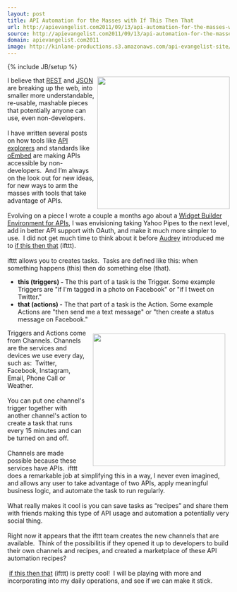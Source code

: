```yaml
---
layout: post
title: API Automation for the Masses with If This Then That
url: http://apievangelist.com2011/09/13/api-automation-for-the-masses-with-if-this-then-that/
source: http://apievangelist.com2011/09/13/api-automation-for-the-masses-with-if-this-then-that/
domain: apievangelist.com2011
image: http://kinlane-productions.s3.amazonaws.com/api-evangelist-site/blog/if-this-then-that.png
---
```

{% include JB/setup %}
<p><img src="http://kinlane-productions.s3.amazonaws.com/ifthisthenthat/if-this-then-that.png" alt="" width="300" align="right" />I believe that <a title="REST" href="/buildingblocks/restful_api.php">REST</a> and <a title="JSON" href="/2011/01/27/api-technology-json/">JSON</a> are breaking up the web, into smaller more understandable, re-usable, mashable pieces that potentially anyone can use, even non-developers. <br /><br /><span>I have written several posts on how tools like <a title="API Explorers" href="/2011/03/24/explorers-open-api-access-beyond-developers/">API explorers</a> and standards like <a title="oEmbed" href="/2011/04/06/allow-api-users-to-embed-content-with-oembed/">oEmbed</a> are making APIs accessible by non-developers. &nbsp;And I&rsquo;m always on the look out for new ideas, for new ways to arm the masses with tools that take advantage of APIs.</span><br /><br /><span>Evolving on a piece I wrote a couple a months ago about a <a title="Widget Builder For APIs" href="/2011/06/22/widget-builder-environment-for-apis/">Widget Builder Environment for APIs</a>, I was envisioning taking Yahoo Pipes to the next level, add in better API support with OAuth, and make it much more simpler to use. &nbsp;I did not get much time to think about it before <a title="Audrey Watters" href="http://www.hackeducation.com">Audrey</a> introduced me to <a title="if this then that" href="http://ifttt.com/dashboard">if this then that</a> (ifttt). &nbsp;</span><br /><br /><span>ifttt allows you to creates tasks. &nbsp;Tasks are defined like this: when something happens (this) then do something else (that). </span></p>
<ul class="mainlist">
<li><strong>this (triggers) - </strong>The this part of a task is the Trigger. Some example Triggers are "if I'm tagged in a photo on Facebook" or "if I tweet on Twitter."&nbsp;</li>
<li><strong>that (actions) -</strong> The that part of a task is the Action. Some example Actions are "then send me a text message" or "then create a status message on Facebook."&nbsp;</li>
</ul>
<p><img style="padding: 10px;" src="http://kinlane-productions.s3.amazonaws.com/ifthisthenthat/ifttt-Dashboard.png" alt="" width="300" align="right" /><span>Triggers and Actions come from Channels. Channels are the services and devices we use every day, such as: &nbsp;Twitter, Facebook, Instagram, Email, Phone Call or Weather.</span><br /><br /><span>You can put one channel's trigger together with another channel's action to create a task that runs every 15 minutes and can be turned on and off.</span><br /><br /><span>Channels are made possible because these services have APIs. &nbsp;ifttt does a remarkable job at simplifying this in a way, I never even imagined, and allows any user to take advantage of two APIs, apply meaningful business logic, and automate the task to run regularly. &nbsp;</span><br /><br /><span>What really makes it cool is you can save tasks as &ldquo;recipes&rdquo; and share them with friends making this type of API usage and automation a potentially very social thing.&nbsp;</span><br /><br /><span>Right now it appears that the ifttt team creates the new channels that are available. &nbsp;Think of the possibilitis if they opened it up to developers to build their own channels and recipes, and created a marketplace of these API automation recipes? &nbsp;</span><br /><br /><span>&nbsp;<a title="if this then that" href="http://ifttt.com/dashboard">if this then that</a>&nbsp;(ifttt) is pretty cool! &nbsp;I will be playing with more and incorporating into my daily operations, and see if we can make it stick.</span></p>
